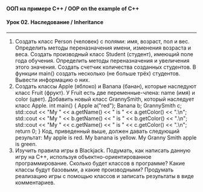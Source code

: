 #### ООП на примере C++ / OOP on the example of C++
#### Урок 02. Наследование / Inheritance

***

1. Создать класс Person (человек) с полями: имя, возраст, пол и вес. Определить методы переназначения имени, изменения возраста и веса. Создать производный класс Student (студент), имеющий поле года обучения. Определить методы переназначения и увеличения этого значения. Создать счетчик количества созданных студентов. В функции main() создать несколько (не больше трёх) студентов. Вывести информацию о них.
2. Создать классы Apple (яблоко) и Banana (банан), которые наследуют класс Fruit (фрукт). У Fruit есть две переменные-члена: name (имя) и color (цвет). Добавить новый класс GrannySmith, который наследует класс Apple.
	int main()
	{
	 Apple a("red");
	 Banana b;
	 GrannySmith c;
	 std::cout << "My " << a.getName() << " is " << a.getColor() << ".\n";
	 std::cout << "My " << b.getName() << " is " << b.getColor() << ".\n";
	 std::cout << "My " << c.getName() << " is " << c.getColor() << ".\n";
	 return 0;
	}
Код, приведенный выше, должен давать следующий результат:
 My apple is red.
 My banana is yellow.
 My Granny Smith apple is green.
3. Изучить правила игры в Blackjack. Подумать, как написать данную игру на С++, используя объектно-ориентированное программирование. Сколько будет классов в программе? Какие классы будут базовыми, а какие производными? Продумать реализацию игры с помощью классов и записать результаты в виде комментариев.